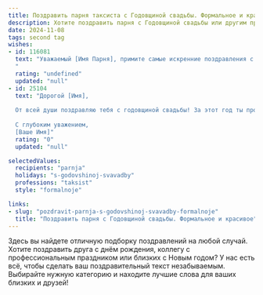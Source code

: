 ```yaml
---
title: Поздравить парня таксиста с Годовщиной свадьбы. Формальное и красивое
description: Хотите поздравить парня с Годовщиной свадьбы или другим праздником? Наш ИИ создаст незабываемое поздравление, а вы обязательно выделитесь среди других.  
date: 2024-11-08
tags: second tag
wishes:
- id: 116081
  text: "Уважаемый [Имя Парня], примите самые искренние поздравления с годовщиной вашей свадьбы! Желаем вам и вашей супруге долгих лет счастливой семейной жизни, взаимопонимания и любви. Пусть ваш путь будет полон радости и благополучия, а каждый день будет наполнен теплом и заботой друг о друге.  Успехов вам в вашей нелегкой, но благородной профессии таксиста!
  "
  rating: "undefined"
  updated: "null"
- id: 25104
  text: "Дорогой [Имя],
  
  От всей души поздравляю тебя с годовщиной свадьбы! За этот год ты продемонстрировал не только мастерство и ответственность в профессии таксиста, но и непоколебимую верность и заботу о своей семье. Пусть ваш союз продолжает быть примером истинного счастья и взаимопонимания. Желаю вам новых свершений вместе и множества радостных моментов, которые станут еще одним кирпичиком в вашей крепкой любви.
  
  С глубоким уважением,
  [Ваше Имя]"
  rating: "0"
  updated: "null"

selectedValues:
  recipients: "parnja"
  holidays: "s-godovshinoj-svavadby"
  professions: "taksist"
  style: "formalnoje"

links:
- slug: "pozdravit-parnja-s-godovshinoj-svavadby-formalnoje"
  title: "Поздравить парня с Годовщиной свадьбы. Формальное и красивое"
---
```


Здесь вы найдете отличную подборку поздравлений на любой случай. 
Хотите поздравить друга с днём рождения, коллегу с профессиональным праздником или близких с Новым годом? У нас есть всё, чтобы сделать ваш поздравительный текст незабываемым. Выбирайте нужную категорию и находите лучшие слова для ваших близких и друзей!
